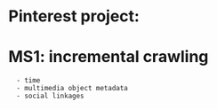 Pinterest project: 
=========
MS1: incremental crawling
========
      - time
      - multimedia object metadata 
      - social linkages


